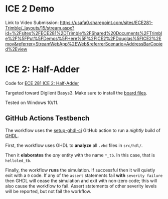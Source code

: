 # ICE 2 Demo

Link to Video Submission: https://usafa0.sharepoint.com/sites/ECE281-Trimble/_layouts/15/stream.aspx?id=%2Fsites%2FECE281%2DTrimble%2FShared%20Documents%2FTrimble%2F%5FPut%5FDemos%5FHere%5F%2FICE2%2FDouglas%5FICE2%2Emov&referrer=StreamWebApp%2EWeb&referrerScenario=AddressBarCopied%2Eview

# ICE 2: Half-Adder

Code for [ECE 281 ICE 2: Half-Adder](https://usafa-ece.github.io/ece281-book/ICE/ICE2.html)

Targeted toward Digilent Basys3. Make sure to install the [board files](https://github.com/Xilinx/XilinxBoardStore/tree/2018.2/boards/Digilent/basys3).

Tested on Windows 10/11.

## GitHub Actions Testbench

The workflow uses the [setup-ghdl-ci](https://github.com/ghdl/setup-ghdl-ci) GitHub action
to run a *nightly* build of [GHDL](https://ghdl.github.io/ghdl/).

First, the workflow uses GHDL to **analyze** all `.vhd` files in `src/hdl/`.

Then it **elaborates** the *any* entity with the name `*_tb`. In this case, that is `helloled_tb`.

Finally, the workflow **runs** the simulation. If successful then it will quietly exit with a `0` code.
If any of the `assert` statements fail **with** `severity failure` then GHDL will cease the simulation and exit with non-zero code; this will also cause the workflow to fail.
Assert statements of other severity levels will be reported, but not fail the workflow.
